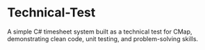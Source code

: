 # Technical-Test
A simple C# timesheet system built as a technical test for CMap, demonstrating clean code, unit testing, and problem-solving skills.

